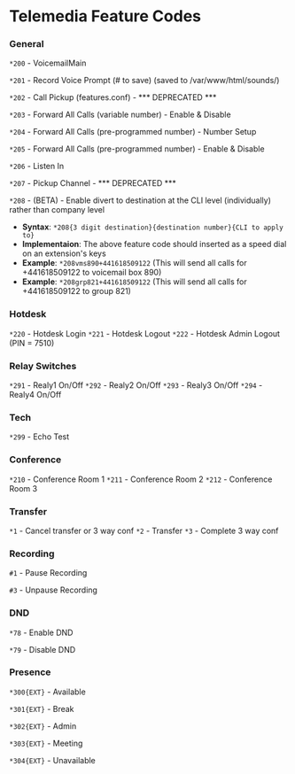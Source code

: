 # Telemedia Feature Codes

### General

`*200` -    VoicemailMain

`*201` -    Record Voice Prompt (# to save) (saved to /var/www/html/sounds/)

`*202` -    Call Pickup (features.conf) - *** DEPRECATED ***

`*203` -    Forward All Calls (variable number) - Enable & Disable

`*204` -    Forward All Calls (pre-programmed number) - Number Setup

`*205` -    Forward All Calls (pre-programmed number) - Enable & Disable

`*206` -    Listen In

`*207` -    Pickup Channel - *** DEPRECATED ***

`*208` -    (BETA) - Enable divert to destination at the CLI level (individually) rather than company level  
        
* **Syntax**: `*208{3 digit destination}{destination number}{CLI to apply to}`
* **Implementaion**: The above feature code should inserted as a speed dial on an extension's keys
* **Example**: `*208vms890+441618509122` (This will send all calls for +441618509122 to voicemail box 890)
* **Example**: `*208grp821+441618509122` (This will send all calls for +441618509122 to group 821)

### Hotdesk

`*220` -    Hotdesk Login
`*221` -    Hotdesk Logout
`*222` -    Hotdesk Admin Logout (PIN = 7510)

### Relay Switches

`*291` -    Realy1 On/Off
`*292` -    Realy2 On/Off
`*293` -    Realy3 On/Off
`*294` -    Realy4 On/Off

### Tech

`*299` -    Echo Test

### Conference

`*210` -     Conference Room 1
`*211` -     Conference Room 2
`*212` -     Conference Room 3

### Transfer

`*1` - Cancel transfer or 3 way conf
`*2` - Transfer
`*3` - Complete 3 way conf

### Recording

`#1` - Pause Recording

`#3` - Unpause Recording

### DND

`*78` - Enable DND

`*79` - Disable DND

### Presence

`*300{EXT}` - Available

`*301{EXT}` - Break

`*302{EXT}` - Admin

`*303{EXT}` - Meeting

`*304{EXT}` - Unavailable